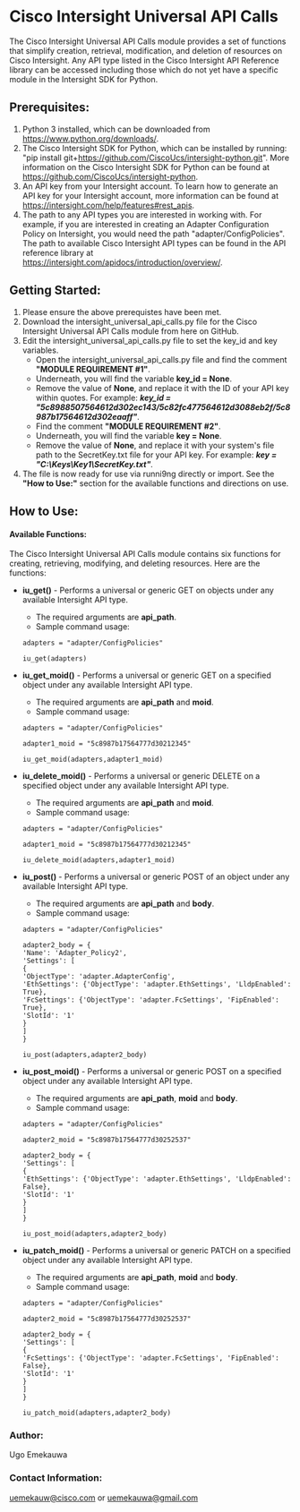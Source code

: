 # Cisco Intersight Universal API Calls
The Cisco Intersight Universal API Calls module provides a set of functions that simplify creation, retrieval, modification, and deletion of resources on Cisco Intersight. Any API type listed in the Cisco Intersight API Reference library can be accessed including those which do not yet have a specific module in the Intersight SDK for Python.

## Prerequisites:
1. Python 3 installed, which can be downloaded from https://www.python.org/downloads/.
2. The Cisco Intersight SDK for Python, which can be installed by running: "pip install git+https://github.com/CiscoUcs/intersight-python.git". More information on the Cisco Intersight SDK for Python can be found at https://github.com/CiscoUcs/intersight-python.
3. An API key from your Intersight account. To learn how to generate an API key for your Intersight account, more information can be found at https://intersight.com/help/features#rest_apis.
4. The path to any API types you are interested in working with. For example, if you are interested in creating an Adapter Configuration Policy on Intersight, you would need the path "adapter/ConfigPolicies". The path to available Cisco Intersight API types can be found in the API reference library at https://intersight.com/apidocs/introduction/overview/.

## Getting Started:

1. Please ensure the above prerequistes have been met.
2. Download the intersight_universal_api_calls.py file for the Cisco Intersight Universal API Calls module from here on GitHub.
3. Edit the intersight_universal_api_calls.py file to set the key_id and key variables.
   - Open the intersight_universal_api_calls.py file and find the comment **"MODULE REQUIREMENT #1"**.
   - Underneath, you will find the variable **key_id = None**.
   - Remove the value of **None**, and replace it with the ID of your API key within quotes. For example: **_key_id = "5c8988507564612d302ec143/5c82fc477564612d3088eb2f/5c8987b17564612d302eaaff"_**.
   - Find the comment **"MODULE REQUIREMENT #2"**.
   - Underneath, you will find the variable **key = None**.
   - Remove the value of **None**, and replace it with your system's file path to the SecretKey.txt file for your API key. For example: **_key = "C:\Keys\Key1\SecretKey.txt"_**.
4. The file is now ready for use via runni9ng directly or import. See the **"How to Use:"** section for the available functions and directions on use.

## How to Use:
#### Available Functions:
The Cisco Intersight Universal API Calls module contains six functions for creating, retrieving, modifying, and deleting resources. Here are the functions:

- **iu_get()** - Performs a universal or generic GET on objects under any available Intersight API type.
   - The required arguments are **api_path**.
   - Sample command usage:
   ```
   adapters = "adapter/ConfigPolicies"
   
   iu_get(adapters)
   ```
   
- **iu_get_moid()** - Performs a universal or generic GET on a specified object under any available Intersight API type.
   - The required arguments are **api_path** and **moid**.
   - Sample command usage:
   ```
   adapters = "adapter/ConfigPolicies"
   
   adapter1_moid = "5c8987b17564777d30212345"
   
   iu_get_moid(adapters,adapter1_moid)
   ```

- **iu_delete_moid()** - Performs a universal or generic DELETE on a specified object under any available Intersight API type.
   - The required arguments are **api_path** and **moid**.
   - Sample command usage:
   ```
   adapters = "adapter/ConfigPolicies"
   
   adapter1_moid = "5c8987b17564777d30212345"
   
   iu_delete_moid(adapters,adapter1_moid)
   ```

- **iu_post()** - Performs a universal or generic POST of an object under any available Intersight API type.
   - The required arguments are **api_path** and **body**.
   - Sample command usage:
   ```
   adapters = "adapter/ConfigPolicies"
   
   adapter2_body = {
   'Name': 'Adapter_Policy2', 
   'Settings': [
   {
   'ObjectType': 'adapter.AdapterConfig', 
   'EthSettings': {'ObjectType': 'adapter.EthSettings', 'LldpEnabled': True}, 
   'FcSettings': {'ObjectType': 'adapter.FcSettings', 'FipEnabled': True}, 
   'SlotId': '1'
   }
   ]
   }
   
   iu_post(adapters,adapter2_body)
   ```

- **iu_post_moid()** - Performs a universal or generic POST on a specified object under any available Intersight API type.
   - The required arguments are **api_path**, **moid** and **body**.
   - Sample command usage:
   ```
   adapters = "adapter/ConfigPolicies"
   
   adapter2_moid = "5c8987b17564777d30252537"
   
   adapter2_body = {
   'Settings': [
   {
   'EthSettings': {'ObjectType': 'adapter.EthSettings', 'LldpEnabled': False}, 
   'SlotId': '1'
   }
   ]
   }
   
   iu_post_moid(adapters,adapter2_body)
   ```

- **iu_patch_moid()** - Performs a universal or generic PATCH on a specified object under any available Intersight API type.
   - The required arguments are **api_path**, **moid** and **body**.
   - Sample command usage:
   ```
   adapters = "adapter/ConfigPolicies"
   
   adapter2_moid = "5c8987b17564777d30252537"
   
   adapter2_body = {
   'Settings': [
   {
   'FcSettings': {'ObjectType': 'adapter.FcSettings', 'FipEnabled': False}, 
   'SlotId': '1'
   }
   ]
   }
   
   iu_patch_moid(adapters,adapter2_body)
   ```


### Author:
Ugo Emekauwa

### Contact Information:
uemekauw@cisco.com or uemekauwa@gmail.com
